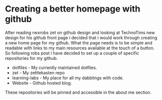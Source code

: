 # Creating a better homepage with github

After reading rwxrobs zet on github design and looking at TechnoTims new design for his github front page i decided that i would work through creating a new home page for my github. What the page needs is to be simple and readable with links to my main resources available at the touch of a button. So following robs post i have decided to set up a couple of specific repositories for my github.

* dotfiles - My currently maintained dotfiles.
* zet - My zettlekasten repo
* learning-labs - My place for all my dabblings with code.
* Website - Github hosted blog.

These repositories will be pinned and accessible in the about me section. 
